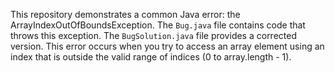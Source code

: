 This repository demonstrates a common Java error: the ArrayIndexOutOfBoundsException.  The `Bug.java` file contains code that throws this exception. The `BugSolution.java` file provides a corrected version.  This error occurs when you try to access an array element using an index that is outside the valid range of indices (0 to array.length - 1).